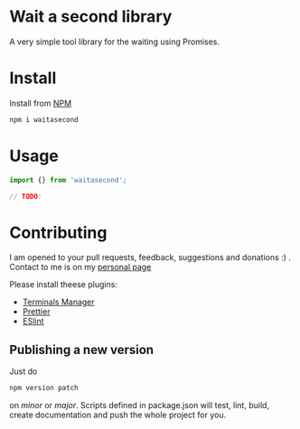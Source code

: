 # Wait a second library

A very simple tool library for the waiting using Promises.

# Install

Install from [NPM](https://www.npmjs.com/package/configchecker)

```bash
npm i waitasecond
```

# Usage

```typescript
import {} from 'waitasecond';

// TODO:
```

# Contributing

I am opened to your pull requests, feedback, suggestions and donations :) . Contact to me is on my [personal page](https://www.pavolhejny.com)

Please install theese plugins:

-   [Terminals Manager](https://marketplace.visualstudio.com/items?itemName=fabiospampinato.vscode-terminals)
-   [Prettier](https://marketplace.visualstudio.com/items?itemName=esbenp.prettier-vscode)
-   [ESlint](https://marketplace.visualstudio.com/items?itemName=dbaeumer.vscode-eslint)

## Publishing a new version

Just do

```bash
npm version patch
```

on _minor_ or _major_. Scripts defined in package.json will test, lint, build, create documentation and push the whole project for you.

